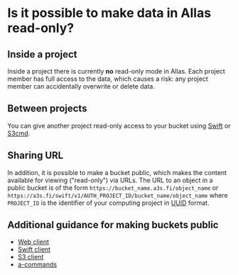 # Is it possible to make data in Allas read-only?

## Inside a project

Inside a project there is currently **no** read-only mode in Allas. Each
project member has full access to the data, which causes a risk: any project
member can accidentally overwrite or delete data.

## Between projects

You can give another project read-only access to your bucket using
[Swift](../../data/Allas/using_allas/swift_client.md#giving-another-project-read-and-write-access-to-a-bucket)
or
[S3cmd](../../data/Allas/using_allas/s3_client.md#giving-another-project-read-access-to-a-bucket).

## Sharing URL

In addition, it is possible to make a bucket public, which makes the content
available for viewing ("read-only") via URLs. The URL to an object in a
public bucket is of the form `https://bucket_name.a3s.fi/object_name` or
`https://a3s.fi/swift/v1/AUTH_PROJECT_ID/bucket_name/object_name` where
`PROJECT_ID` is the identifier of your computing project in
[UUID](../../data/Allas/using_allas/s3_client.md#giving-another-project-read-access-to-a-bucket)
format.

## Additional guidance for making buckets public

* [Web client](../../data/Allas/using_allas/web_client.md#view-objects-via-the-internet)
* [Swift client](../../data/Allas/using_allas/swift_client.md#giving-another-project-read-and-write-access-to-a-bucket)
* [S3 client](../../data/Allas/using_allas/s3_client.md#s3cmd-and-public-objects)
* [a-commands](../../data/Allas/using_allas/a_commands.md#a-publish)
